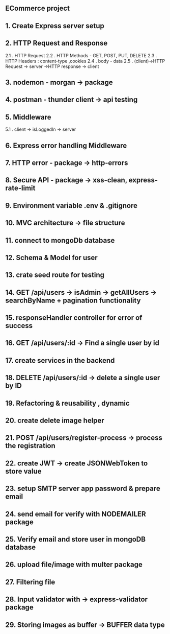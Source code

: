 ## ECommerce project

## 1. Create Express server setup

## 2. HTTP Request and Response

2.1 . HTTP Request
2.2 . HTTP Methods - GET, POST, PUT, DELETE
2.3 . HTTP Headers : content-type ,cookies
2.4 . body - data
2.5 . (client)->HTTP Request -> server ->HTTP response -> client

## 3. nodemon - morgan -> package

## 4. postman - thunder client -> api testing

## 5. Middleware

5.1 . client -> isLoggedIn -> server

## 6. Express error handling Middleware

## 7. HTTP error - package -> http-errors

## 8. Secure API - package -> xss-clean, express-rate-limit

## 9. Environment variable .env & .gitignore

## 10. MVC architecture -> file structure

## 11. connect to mongoDb database

## 12. Schema & Model for user

## 13. crate seed route for testing

## 14. GET /api/users -> isAdmin -> getAllUsers -> searchByName + pagination functionality

## 15. responseHandler controller for error of success

## 16. GET /api/users/:id -> Find a single user by id

## 17. create services in the backend

## 18. DELETE /api/users/:id -> delete a single user by ID

## 19. Refactoring & reusability , dynamic

## 20. create delete image helper

## 21. POST /api/users/register-process -> process the registration

## 22. create JWT -> create JSONWebToken to store value

## 23. setup SMTP server app password & prepare email

## 24. send email for verify with NODEMAILER package

## 25. Verify email and store user in mongoDB database

## 26. upload file/image with multer package

## 27. Filtering file

## 28. Input validator with -> express-validator package

## 29. Storing images as buffer -> BUFFER data type
